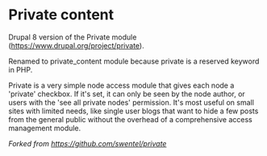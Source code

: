 # Private content

Drupal 8 version of the Private module (https://www.drupal.org/project/private).

Renamed to private_content module because private is a reserved keyword in PHP.

Private is a very simple node access module that gives each node a 'private' checkbox. If it's set, it can only be seen by the node author, or users with the 'see all private nodes' permission. It's most useful on small sites with limited needs, like single user blogs that want to hide a few posts from the general public without the overhead of a comprehensive access management module.

*Forked from https://github.com/swentel/private*
